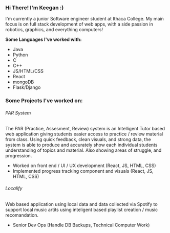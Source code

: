 ### Hi There! I'm Keegan :)


I'm currently a junior Software engineer student at Ithaca College. My main focus is on full stack development of web apps, with a side passion in robotics, graphics, and everything computers!

**Some Languages I've worked with:**
- Java
- Python
- C
- C++
- JS/HTML/CSS
- React
- mongoDB
- Flask/Django

### Some Projects I've worked on: ###

###### PAR System ######
The PAR (Practice, Assesment, Review) system is an Intelligent Tutor based web application giving students easier access to practice / review material from class. Using quick feedback, clean visuals, and strong data, the system is able to produce and accurately show each individual students understanding of topics and material. Also showing areas of struggle, and progression. 
- Worked on front end / UI / UX development (React, JS, HTML, CSS)
- Implemented progress tracking component and visuals (React, JS, HTML, CSS)

###### Localify ######
Web based application using local data and data collected via Spotify to support local music artits using inteligent based playlist creation / music recomandation.
- Senior Dev Ops (Handle DB Backups, Technical Computer Work)
